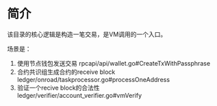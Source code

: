 # 简介


该目录的核心逻辑是构造一笔交易，是VM调用的一个入口。

场景是：
1. 使用节点钱包发送交易  				rpcapi/api/wallet.go#CreateTxWithPassphrase
2. 合约共识组生成合约的receive block	ledger/onroad/taskprocessor.go#processOneAddress
3. 验证一个recive block的合法性			ledger/verifier/account_verifier.go#vmVerify



